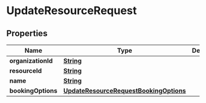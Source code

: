 

# UpdateResourceRequest


## Properties

| Name | Type | Description | Notes |
|------------ | ------------- | ------------- | -------------|
|**organizationId** | [**String**](String.md) |  |  |
|**resourceId** | [**String**](String.md) |  |  |
|**name** | [**String**](String.md) |  |  [optional] |
|**bookingOptions** | [**UpdateResourceRequestBookingOptions**](UpdateResourceRequestBookingOptions.md) |  |  [optional] |



